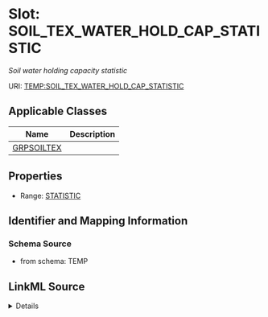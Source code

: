 # Slot: SOIL_TEX_WATER_HOLD_CAP_STATISTIC
_Soil water holding capacity statistic_


URI: [TEMP:SOIL_TEX_WATER_HOLD_CAP_STATISTIC](https://example.org/TEMP/SOIL_TEX_WATER_HOLD_CAP_STATISTIC)



<!-- no inheritance hierarchy -->




## Applicable Classes

| Name | Description |
| --- | --- |
[GRPSOILTEX](GRPSOILTEX.md) | 






## Properties

* Range: [STATISTIC](STATISTIC.md)







## Identifier and Mapping Information







### Schema Source


* from schema: TEMP




## LinkML Source

<details>
```yaml
name: SOIL_TEX_WATER_HOLD_CAP_STATISTIC
description: Soil water holding capacity statistic
from_schema: TEMP
rank: 1000
alias: SOIL_TEX_WATER_HOLD_CAP_STATISTIC
domain_of:
- GRP_SOIL_TEX
range: STATISTIC

```
</details>